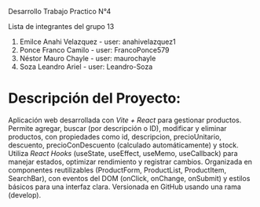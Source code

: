 Desarrollo Trabajo Practico N°4

Lista de integrantes del grupo 13
1. Emilce Anahi Velazquez - user: anahivelazquez1
2. Ponce Franco Camilo - user: FrancoPonce579
3. Néstor Mauro Chayle - user: maurochayle
4. Soza Leandro Ariel - user: Leandro-Soza

# Descripción del Proyecto:

Aplicación web desarrollada con *Vite + React* para gestionar productos. Permite agregar, buscar (por descripción o ID), modificar y eliminar productos, con propiedades como id, descripcion, precioUnitario, descuento, precioConDescuento (calculado automáticamente) y stock. Utiliza *React Hooks* (useState, useEffect, useMemo, useCallback) para manejar estados, optimizar rendimiento y registrar cambios. Organizada en componentes reutilizables (ProductForm, ProductList, ProductItem, SearchBar), con eventos del DOM (onClick, onChange, onSubmit) y estilos básicos para una interfaz clara. Versionada en GitHub usando una rama (develop).